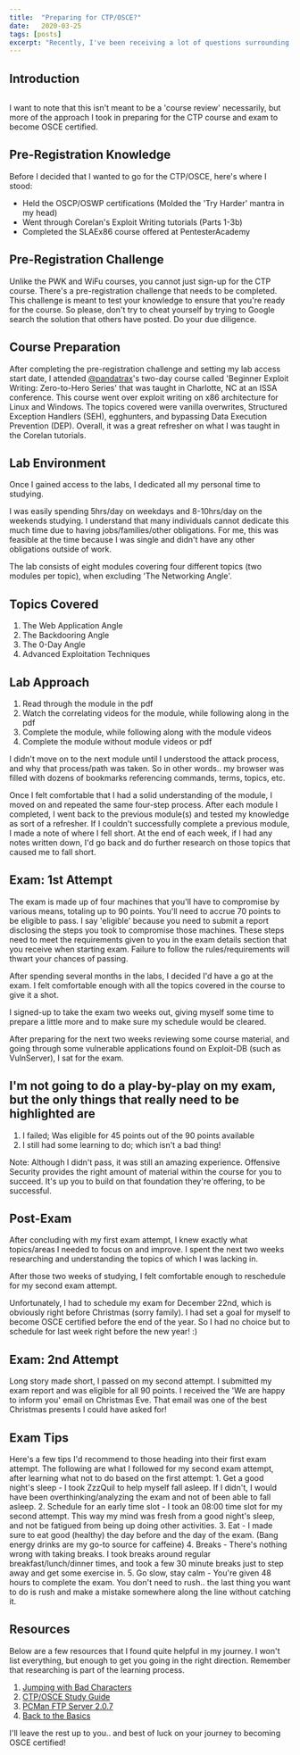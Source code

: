 ```yaml
---
title:  "Preparing for CTP/OSCE?"
date:   2020-03-25
tags: [posts]
excerpt: "Recently, I've been receiving a lot of questions surrounding the CTP course, and my goal is to answer as many of those questions/tips within this blog."
---
```

Introduction
---
<img src="{{ site.url }}{{ site.baseurl }}/images/offsec-student-certified-emblem-rgb-osce.png" alt="">

I want to note that this isn't meant to be a 'course review' necessarily, but more of the approach I took in preparing for the CTP course and exam to become OSCE certified.

Pre-Registration Knowledge
---
Before I decided that I wanted to go for the CTP/OSCE, here's where I stood:
- Held the OSCP/OSWP certifications (Molded the 'Try Harder' mantra in my head)
- Went through Corelan's Exploit Writing tutorials (Parts 1-3b)
- Completed the SLAEx86 course offered at PentesterAcademy

Pre-Registration Challenge
---
Unlike the PWK and WiFu courses, you cannot just sign-up for the CTP course. There's a pre-registration challenge that needs to be completed. This challenge is meant to test your knowledge to ensure that you're ready for the course. So please, don't try to cheat yourself by trying to Google search the solution that others have posted. Do your due diligence.

Course Preparation
---
After completing the pre-registration challenge and setting my lab access start date, I attended [@pandatrax](https://twitter.com/pandatrax)'s two-day course called 'Beginner Exploit Writing: Zero-to-Hero Series' that was taught in Charlotte, NC at an ISSA conference. This course went over exploit writing on x86 architecture for Linux and Windows. The topics covered were vanilla overwrites, Structured Exception Handlers (SEH), egghunters, and bypassing Data Execution Prevention (DEP). Overall, it was a great refresher on what I was taught in the Corelan tutorials.

Lab Environment
---
Once I gained access to the labs, I dedicated all my personal time to studying. 

I was easily spending 5hrs/day on weekdays and 8-10hrs/day on the weekends studying. I understand that many individuals cannot dedicate this much time due to having jobs/families/other obligations. For me, this was feasible at the time because I was single and didn't have any other obligations outside of work.

The lab consists of eight modules covering four different topics (two modules per topic), when excluding 'The Networking Angle'.

Topics Covered
---
1. The Web Application Angle
2. The Backdooring Angle
3. The 0-Day Angle
4. Advanced Exploitation Techniques 

Lab Approach
---
1. Read through the module in the pdf
2. Watch the correlating videos for the module, while following along in the pdf
3. Complete the module, while following along with the module videos
4. Complete the module without module videos or pdf

I didn't move on to the next module until I understood the attack process, and why that process/path was taken. So in other words.. my browser was filled with dozens of bookmarks referencing commands, terms, topics, etc.

Once I felt comfortable that I had a solid understanding of the module, I moved on and repeated the same four-step process. After each module I completed, I went back to the previous module(s) and tested my knowledge as sort of a refresher. If I couldn't successfully complete a previous module, I made a note of where I fell short. At the end of each week, if I had any notes written down, I'd go back and do further research on those topics that caused me to fall short.

Exam: 1st Attempt
---
The exam is made up of four machines that you'll have to compromise by various means, totaling up to 90 points. You'll need to accrue 70 points to be eligible to pass. I say 'eligible' because you need to submit a report disclosing the steps you took to compromise those machines. These steps need to meet the requirements given to you in the exam details section that you receive when starting exam. Failure to follow the rules/requirements will thwart your chances of passing.

After spending several months in the labs, I decided I'd have a go at the exam. I felt comfortable enough with all the topics covered in the course to give it a shot.

I signed-up to take the exam two weeks out, giving myself some time to prepare a little more and to make sure my schedule would be cleared.

After preparing for the next two weeks reviewing some course material, and going through some vulnerable applications found on Exploit-DB (such as VulnServer), I sat for the exam.

I'm not going to do a play-by-play on my exam, but the only things that really need to be highlighted are
---
1. I failed; Was eligible for 45 points out of the 90 points available
2. I still had some learning to do; which isn't a bad thing!

Note: Although I didn't pass, it was still an amazing experience. Offensive Security provides the right amount of material within the course for you to succeed. It's up you to build on that foundation they're offering, to be successful.

Post-Exam
---
After concluding with my first exam attempt, I knew exactly what topics/areas I needed to focus on and improve. I spent the next two weeks researching and understanding the topics of which I was lacking in.

After those two weeks of studying, I felt comfortable enough to reschedule for my second exam attempt.

Unfortunately, I had to schedule my exam for December 22nd, which is obviously right before Christmas (sorry family). I had set a goal for myself to become OSCE certified before the end of the year. So I had no choice but to schedule for last week right before the new year! :)

Exam: 2nd Attempt
---
Long story made short, I passed on my second attempt. I submitted my exam report and was eligible for all 90 points. I received the 'We are happy to inform you' email on Christmas Eve. That email was one of the best Christmas presents I could have asked for!

Exam Tips
---
Here's a few tips I'd recommend to those heading into their first exam attempt. The following are what I followed for my second exam attempt, after learning what not to do based on the first attempt:
	1. Get a good night's sleep - I took ZzzQuil to help myself fall asleep. If I didn't, I would have been overthinking/analyzing the exam and not of been able to fall asleep.
	2. Schedule for an early time slot - I took an 08:00 time slot for my second attempt. This way my mind was fresh from a good night's sleep, and not be fatigued from being up doing other activities.
	3. Eat - I made sure to eat good (healthy) the day before and the day of the exam. (Bang energy drinks are my go-to source for caffeine)
	4. Breaks - There's nothing wrong with taking breaks. I took breaks around regular breakfast/lunch/dinner times, and took a few 30 minute breaks just to step away and get some exercise in.
	5. Go slow, stay calm - You're given 48 hours to complete the exam. You don't need to rush.. the last thing you want to do is rush and make a mistake somewhere along the line without catching it.

Resources
---
Below are a few resources that I found quite helpful in my journey. I won't list everything, but enough to get you going in the right direction. Remember that researching is part of the learning process. 

1. [Jumping with Bad Characters](https://buffered.io/posts/jumping-with-bad-chars/)
2. [CTP/OSCE Study Guide](https://tulpa-security.com/2017/07/18/288/amp)
3. [PCMan FTP Server 2.0.7](https://www.exploit-db.com/exploits/37731)
4. [Back to the Basics](https://www.securitysift.com/windows-exploit-development-part-1-basics/)

I'll leave the rest up to you.. and best of luck on your journey to becoming OSCE certified! 